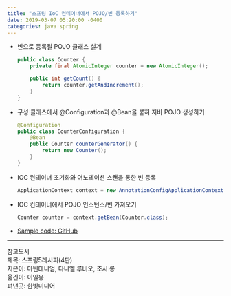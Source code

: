 ```yaml
---
title: "스프링 IoC 컨테이너에서 POJO/빈 등록하기"
date: 2019-03-07 05:20:00 -0400
categories: java spring
---
```

- 빈으로 등록될 POJO 클래스 설계
    ```java
    public class Counter {
        private final AtomicInteger counter = new AtomicInteger();

        public int getCount() {
            return counter.getAndIncrement();
        }
    }
    ```
- 구성 클래스에서 @Configuration과 @Bean을 붙혀 자바 POJO 생성하기
    ```java
    @Configuration
    public class CounterConfiguration {
        @Bean
        public Counter counterGenerator() {
            return new Counter();
        }
    }
    ```
- IOC 컨테이너 초기화와 어노테이션 스캔을 통한 빈 등록
    ```java
    ApplicationContext context = new AnnotationConfigApplicationContext(CounterConfiguration.class);
    ```
- IOC 컨테이너에서 POJO 인스턴스/빈 가져오기
    ```java
    Counter counter = context.getBean(Counter.class);
    ```
- [Sample code: GitHub](https://github.com/firewood3/spring-recipe/tree/master/simplebeans)

***
참고도서  
제목: 스프링5레시피(4판)  
지은이: 마틴데니엄, 다니엘 루비오, 조시 롱  
옮긴이: 이일웅  
펴낸곳: 한빛미디어  
